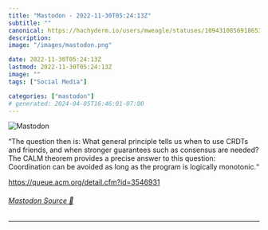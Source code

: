 ```yaml
---
title: "Mastodon - 2022-11-30T05:24:13Z"
subtitle: ""
canonical: https://hachyderm.io/users/mweagle/statuses/109431085691865373
description:
image: "/images/mastodon.png"

date: 2022-11-30T05:24:13Z
lastmod: 2022-11-30T05:24:13Z
image: ""
tags: ["Social Media"]

categories: ["mastodon"]
# generated: 2024-04-05T16:46:01-07:00
---
```

![Mastodon](/images/mastodon.png)

<p>“The question then is: What general principle tells us when to use CRDTs and friends, and when stronger guarantees such as consensus are needed? The CALM theorem provides a precise answer to this question: Coordination can be avoided as long as the program is logically monotonic.“</p><p><a href="https://queue.acm.org/detail.cfm?id=3546931" target="_blank" rel="nofollow noopener noreferrer" translate="no"><span class="invisible">https://</span><span class="ellipsis">queue.acm.org/detail.cfm?id=35</span><span class="invisible">46931</span></a></p>


###### [Mastodon Source 🐘](https://hachyderm.io/@mweagle/109431085691865373)

___
